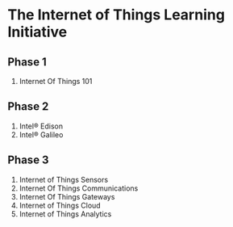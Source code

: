 The Internet of Things Learning Initiative
==

## Phase 1
1. Internet Of Things 101

## Phase 2
1. Intel® Edison
2. Intel® Galileo

## Phase 3
1. Internet of Things Sensors
2. Internet Of Things Communications
3. Internet Of Things Gateways
4. Internet of Things Cloud
5. Internet of Things Analytics
